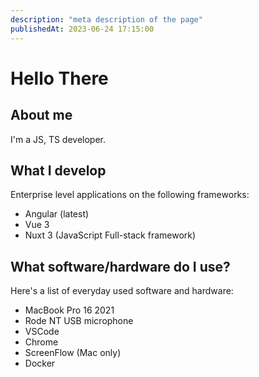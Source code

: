 ```yaml
---
description: "meta description of the page"
publishedAt: 2023-06-24 17:15:00
---
```


# Hello There

## About me

I'm a JS, TS developer.

## What I develop

Enterprise level applications on the following frameworks:

- Angular (latest)
- Vue 3
- Nuxt 3 (JavaScript Full-stack framework)

## What software/hardware do I use?

Here's a list of everyday used software and hardware:

- MacBook Pro 16 2021
- Rode NT USB microphone
- VSCode
- Chrome
- ScreenFlow (Mac only)
- Docker
